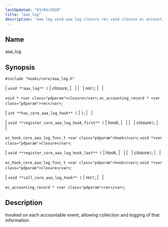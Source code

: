 ```yaml
---
lastUpdated: "03/04/2020"
title: "aaa_log"
description: "aaa log void aaa log closure rec void closure ec accounting record rec int has core aaa log hook void register core aaa log hook first hook closure ec hook core aaa log func t hook void closure void register core aaa log hook last hook closure ec hook core..."
---
```


<a name="hooks.core.aaa_log"></a> 
## Name

aaa_log

## Synopsis

`#include "hooks/core/aaa_log.h"`

| `void **aaa_log** (` | <var class="pdparam">closure</var>, |   |
|   | <var class="pdparam">rec</var>`)`; |   |

`void * <var class="pdparam">closure</var>`;
`ec_accounting_record * <var class="pdparam">rec</var>`;

| `int **has_core_aaa_log_hook** (` | `)`; |   |

| `void **register_core_aaa_log_hook_first** (` | <var class="pdparam">hook</var>, |   |
|   | <var class="pdparam">closure</var>`)`; |   |

`ec_hook_core_aaa_log_func_t <var class="pdparam">hook</var>`;
`void *<var class="pdparam">closure</var>`;

| `void **register_core_aaa_log_hook_last** (` | <var class="pdparam">hook</var>, |   |
|   | <var class="pdparam">closure</var>`)`; |   |

`ec_hook_core_aaa_log_func_t <var class="pdparam">hook</var>`;
`void *<var class="pdparam">closure</var>`;

| `void **call_core_aaa_log_hook** (` | <var class="pdparam">rec</var>`)`; |   |

`ec_accounting_record * <var class="pdparam">rec</var>`;<a name="idp40724256"></a> 
## Description

Invoked on each accountable event, allowing collection and logging of that information.